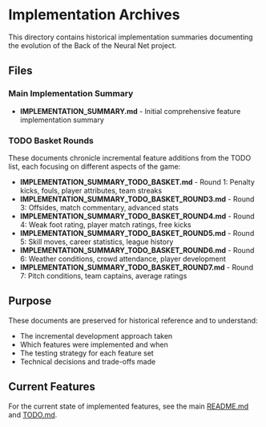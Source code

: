 # Implementation Archives

This directory contains historical implementation summaries documenting the evolution of the Back of the Neural Net project.

## Files

### Main Implementation Summary
- **IMPLEMENTATION_SUMMARY.md** - Initial comprehensive feature implementation summary

### TODO Basket Rounds
These documents chronicle incremental feature additions from the TODO list, each focusing on different aspects of the game:

- **IMPLEMENTATION_SUMMARY_TODO_BASKET.md** - Round 1: Penalty kicks, fouls, player attributes, team streaks
- **IMPLEMENTATION_SUMMARY_TODO_BASKET_ROUND3.md** - Round 3: Offsides, match commentary, advanced stats
- **IMPLEMENTATION_SUMMARY_TODO_BASKET_ROUND4.md** - Round 4: Weak foot rating, player match ratings, free kicks
- **IMPLEMENTATION_SUMMARY_TODO_BASKET_ROUND5.md** - Round 5: Skill moves, career statistics, league history
- **IMPLEMENTATION_SUMMARY_TODO_BASKET_ROUND6.md** - Round 6: Weather conditions, crowd attendance, player development
- **IMPLEMENTATION_SUMMARY_TODO_BASKET_ROUND7.md** - Round 7: Pitch conditions, team captains, average ratings

## Purpose

These documents are preserved for historical reference and to understand:
- The incremental development approach taken
- Which features were implemented and when
- The testing strategy for each feature set
- Technical decisions and trade-offs made

## Current Features

For the current state of implemented features, see the main [README.md](../../README.md) and [TODO.md](../../TODO.md).
